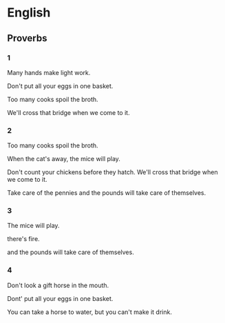 # English

## Proverbs

### 1

Many hands make light work.

Don't put all your eggs in one basket.

Too many cooks spoil the broth.

We'll cross that bridge when we come to it.

### 2

Too many cooks spoil the broth.

When the cat's away, the mice will play.

Don't count your chickens before they hatch.
We'll cross that bridge when we come to it.

Take care of the pennies and the pounds will take care of themselves.

### 3

The mice will play.

there's fire.

and the pounds will take care of themselves.

### 4

Don't look a gift horse in the mouth.

Dont' put all your eggs in one basket.

You can take a horse to water, but you can't make it drink.
